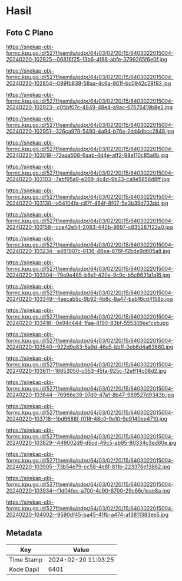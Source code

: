 # Hasil

## Foto C Plano

https://sirekap-obj-formc.kpu.go.id/527f/pemilu/pdpr/64/03/02/20/15/6403022015004-20240220-102825--06816f25-13b6-4f88-abfe-3799265f6e0f.jpg

https://sirekap-obj-formc.kpu.go.id/527f/pemilu/pdpr/64/03/02/20/15/6403022015004-20240220-102854--099fb839-58aa-4c6a-861f-bc0942c28f92.jpg

https://sirekap-obj-formc.kpu.go.id/527f/pemilu/pdpr/64/03/02/20/15/6403022015004-20240220-102923--c05bf07c-4849-48e4-a9ac-67676419b8e2.jpg

https://sirekap-obj-formc.kpu.go.id/527f/pemilu/pdpr/64/03/02/20/15/6403022015004-20240220-102951--326ca979-5480-4a94-b76a-2dd4dbcc2848.jpg

https://sirekap-obj-formc.kpu.go.id/527f/pemilu/pdpr/64/03/02/20/15/6403022015004-20240220-103018--73aaa508-6aab-4d4e-aff2-98e110c85a6b.jpg

https://sirekap-obj-formc.kpu.go.id/527f/pemilu/pdpr/64/03/02/20/15/6403022015004-20240220-103103--7abf95a9-e269-4c4d-9b33-ca8e5856d8ff.jpg

https://sirekap-obj-formc.kpu.go.id/527f/pemilu/pdpr/64/03/02/20/15/6403022015004-20240220-103130--a54104fa-c87f-464f-8f07-5e3b39d733dd.jpg

https://sirekap-obj-formc.kpu.go.id/527f/pemilu/pdpr/64/03/02/20/15/6403022015004-20240220-103158--cce42e54-2083-440b-9697-c835287f22a0.jpg

https://sirekap-obj-formc.kpu.go.id/527f/pemilu/pdpr/64/03/02/20/15/6403022015004-20240220-103234--a481907c-8136-46ea-876f-f2bde9d605a8.jpg

https://sirekap-obj-formc.kpu.go.id/527f/pemilu/pdpr/64/03/02/20/15/6403022015004-20240220-103304--79e9e485-b6e1-420e-9c9c-b5c6631a1a16.jpg

https://sirekap-obj-formc.kpu.go.id/527f/pemilu/pdpr/64/03/02/20/15/6403022015004-20240220-103349--4aecab5c-9b92-4b8c-8a47-bab16cd4158b.jpg

https://sirekap-obj-formc.kpu.go.id/527f/pemilu/pdpr/64/03/02/20/15/6403022015004-20240220-103418--0e94c444-1faa-4190-83bf-555309ee1ceb.jpg

https://sirekap-obj-formc.kpu.go.id/527f/pemilu/pdpr/64/03/02/20/15/6403022015004-20240220-103540--922d9e83-5a9d-46a5-bbff-0eb6d4a63860.jpg

https://sirekap-obj-formc.kpu.go.id/527f/pemilu/pdpr/64/03/02/20/15/6403022015004-20240220-103611--18653050-c053-45fa-925c-f2eff14c08d2.jpg

https://sirekap-obj-formc.kpu.go.id/527f/pemilu/pdpr/64/03/02/20/15/6403022015004-20240220-103644--76966e39-07d0-47a1-8b47-989527d9343b.jpg

https://sirekap-obj-formc.kpu.go.id/527f/pemilu/pdpr/64/03/02/20/15/6403022015004-20240220-103718--1bd9688f-f018-48c0-9e10-9e9140ee4710.jpg

https://sirekap-obj-formc.kpu.go.id/527f/pemilu/pdpr/64/03/02/20/15/6403022015004-20240220-103829--449002d9-d5cd-49c5-ab95-80334c3ed60e.jpg

https://sirekap-obj-formc.kpu.go.id/527f/pemilu/pdpr/64/03/02/20/15/6403022015004-20240220-103905--73b54e79-cc58-4e8f-811b-223378ef3862.jpg

https://sirekap-obj-formc.kpu.go.id/527f/pemilu/pdpr/64/03/02/20/15/6403022015004-20240220-103934--f1d04fec-a700-4c90-8700-29c66c1eae8a.jpg

https://sirekap-obj-formc.kpu.go.id/527f/pemilu/pdpr/64/03/02/20/15/6403022015004-20240220-104002--9590df45-ba45-41fb-a474-af3811383ee5.jpg


## Metadata

| Key        | Value               |
| ---------- | ------------------- |
| Time Stamp | 2024-02-20 11:03:25 |
| Kode Dapil | 6401                |



